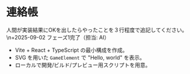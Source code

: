 # 連絡帳
人間が実装結果にOKを出したらやったことを３行程度で追記してください。
\n+2025-09-02 フェーズ1完了（担当: AI）
- Vite + React + TypeScript の最小構成を作成。
- SVG を用いた `GameElement` で "Hello, world" を表示。
- ローカルで開発/ビルド/プレビュー用スクリプトを用意。
